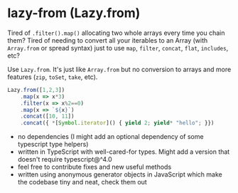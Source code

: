 # lazy-from (Lazy.from)

Tired of `.filter().map()` allocating two whole arrays every time you
chain them? 
Tired of needing to convert all your iterables to an Array (with `Array.from` or spread syntax)
just to use `map`, `filter`, `concat`, `flat`, `includes`,  etc?

Use `Lazy.from`. It's just like `Array.from` but no conversion to arrays
and more features (`zip`, `toSet`, `take`, etc).

```JavaScript
Lazy.from([1,2,3])
    .map(x => x*3)
    .filter(x => x%2==0)
    .map(x => `${x}`)
    .concat([10, 11])
    .concat({ *[Symbol.iterator]() { yield 2; yield* "hello"; }})
```

- no dependencies (I might add an optional dependency of some typescript type helpers)
- written in TypeScript with well-cared-for types. Might add a version that doesn't require typescript@^4.0
- feel free to contribute fixes and new useful methods
- written using anonymous generator objects in JavaScript which make the codebase tiny and neat, check them out

